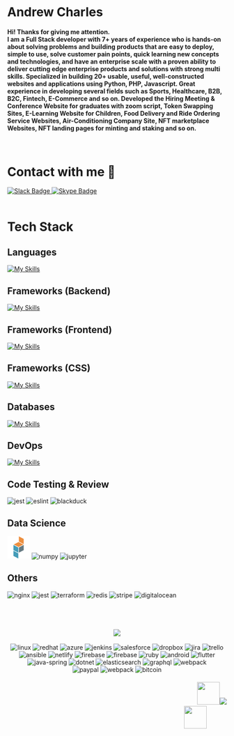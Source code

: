 # Andrew Charles

<h4>
Hi! Thanks for giving me attention. <br>
I am a Full Stack developer with 7+ years of experience who is hands-on about solving problems and building products that are easy to deploy, simple to use, solve customer pain points, quick learning new concepts and technologies, and have an enterprise scale with a proven ability to deliver cutting edge enterprise products and solutions with strong multi skills. Specialized in building 20+ usable, useful, well-constructed websites and applications using Python, PHP, Javascript. Great experience in developing several fields such as Sports, Healthcare, B2B, B2C, Fintech, E-Commerce and so on. Developed the Hiring Meeting & Conference Website for graduates with zoom script, Token Swapping Sites, E-Learning Website for Children, Food Delivery and Ride Ordering Service Websites, Air-Conditioning Company Site, NFT marketplace Websites, NFT landing pages for minting and staking and so on.
</h4>
<br />

# Contact with me 👋

<div>
  <a href="https://join.slack.com/t/secret-super-star/shared_invite/zt-1qedo2hr9-FPoMTGPqmVuIsDZlPcoAiw">
    <img width="52" height="52" src="https://www.vectorlogo.zone/logos/slack/slack-tile.svg" alt="Slack Badge"/>
  </a>
  <a href="https://join.skype.com/invite/HVbWQxiNNgWb">
    <img width="52" height="52" src="https://www.vectorlogo.zone/logos/skype/skype-tile.svg" alt="Skype Badge"/>
  </a>
</div>
<br />

# Tech Stack

## Languages

[![My Skills](https://skillicons.dev/icons?i=python,php,js,typescript&theme=light)](https://skillicons.dev)

## Frameworks (Backend)

[![My Skills](https://skillicons.dev/icons?i=django,flask,fastapi,laravel,nodejs,express&theme=light)](https://skillicons.dev)

## Frameworks (Frontend)

[![My Skills](https://skillicons.dev/icons?i=react,nextjs,vue,angular,jquery&theme=light)](https://skillicons.dev)

## Frameworks (CSS)

[![My Skills](https://skillicons.dev/icons?i=materialui,tailwind,bootstrap,styledcomponents&theme=light)](https://skillicons.dev)

## Databases

[![My Skills](https://skillicons.dev/icons?i=mongo,postgres,mysql,sqlite&theme=light)](https://skillicons.dev)

## DevOps

[![My Skills](https://skillicons.dev/icons?i=docker,kubernetes,aws,gcp&theme=light)](https://skillicons.dev)

## Code Testing & Review

<p>
<img src="https://www.vectorlogo.zone/logos/jestjsio/jestjsio-icon.svg" alt="jest" width="52" height="52"/>
<img src="https://www.vectorlogo.zone/logos/eslint/eslint-icon.svg" alt="eslint" width="52" height="52"/>
<img src="https://www.vectorlogo.zone/logos/blackducksoftware/blackducksoftware-icon.svg" alt="blackduck" width="52" height="52"/>
</p>

## Data Science

<p>
<img src="icons/Pandas.png" alt="pandas" width="52" height="52"/>
<img src="https://www.vectorlogo.zone/logos/numpy/numpy-icon.svg" alt="numpy" width="52" height="52"/>
<img src="https://www.vectorlogo.zone/logos/jupyter/jupyter-icon.svg" alt="jupyter" width="52" height="52"/>
</p>

## Others

<p>
<img src="https://www.vectorlogo.zone/logos/nginx/nginx-icon.svg" alt="nginx" width="52" height="52"/>
<img src="https://www.vectorlogo.zone/logos/jestjsio/jestjsio-icon.svg" alt="jest" width="52" height="52"/>
<img src="https://www.vectorlogo.zone/logos/terraformio/terraformio-icon.svg" alt="terraform" width="52" height="52"/>
<img src="https://www.vectorlogo.zone/logos/redis/redis-icon.svg" alt="redis" width="52" height="52"/>
<img src="https://www.vectorlogo.zone/logos/stripe/stripe-icon.svg" alt="stripe" width="52" height="52"/>
<img src="https://www.vectorlogo.zone/logos/digitalocean/digitalocean-icon.svg" alt="digitalocean" width="52" height="52"/>
</p>

<br>

#
<!--🤔INTERESTTITLE-->
<p align="center">
<img src="https://i.imgur.com/ozEwbHs.gif">
<!--🖼️🖼️INTERSTLOGOS-->
<p align="center">
<img src="https://www.vectorlogo.zone/logos/linux/linux-icon.svg" alt="linux" width="52" height="52">
<img src="https://www.vectorlogo.zone/logos/redhat/redhat-icon.svg" alt="redhat" width="52" height="52">
<img src="https://www.vectorlogo.zone/logos/microsoft_azure/microsoft_azure-icon.svg" alt="azure" width="52" height="52"/>
<img src="https://www.vectorlogo.zone/logos/jenkins/jenkins-icon.svg" alt="jenkins" width="52" height="52"/>
<img src="https://www.vectorlogo.zone/logos/salesforce/salesforce-icon.svg" alt="salesforce" width="52" height="52"/>
<img src="https://www.vectorlogo.zone/logos/dropbox/dropbox-icon.svg" alt="dropbox" width="52" height="52"/>
<img src="https://www.vectorlogo.zone/logos/atlassian_jira/atlassian_jira-icon.svg" alt="jira" width="52" height="52"/>
<img src="https://www.vectorlogo.zone/logos/trello/trello-icon.svg" alt="trello" width="52" height="52"/>
<img src="https://www.vectorlogo.zone/logos/ansible/ansible-icon.svg" alt="ansible" width="52" height="52"/>
<img src="https://www.vectorlogo.zone/logos/netlify/netlify-icon.svg" alt="netlify" width="52" height="52"/>
<img src="https://www.vectorlogo.zone/logos/firebase/firebase-icon.svg" alt="firebase" width="52" height="52"/>
<img src="https://www.vectorlogo.zone/logos/supabase/supabase-icon.svg" alt="firebase" width="52" height="52"/>
<img src="https://www.vectorlogo.zone/logos/ruby/ruby-icon.svg" alt="ruby" width="52" height="52"/>
<img src="https://www.vectorlogo.zone/logos/android/android-icon.svg" alt="android" width="52" height="52"/>
<img src="https://www.vectorlogo.zone/logos/flutterio/flutterio-icon.svg" alt="flutter" width="52" height="52"/>
<img src="https://www.vectorlogo.zone/logos/springio/springio-icon.svg" alt="java-spring" width="52" height="52"/>
<img src="https://www.vectorlogo.zone/logos/dotnet/dotnet-icon.svg" alt="dotnet" width="52" height="52"/>
<img src="https://www.vectorlogo.zone/logos/elastic/elastic-icon.svg" alt="elasticsearch" width="52" height="52"/>
<img src="https://www.vectorlogo.zone/logos/graphql/graphql-icon.svg" alt="graphql" width="52" height="52"/>
<img src="https://www.vectorlogo.zone/logos/js_webpack/js_webpack-icon.svg" alt="webpack" width="52" height="52"/>
</br>
<img src="https://www.vectorlogo.zone/logos/paypal/paypal-icon.svg" alt="paypal" width="52" height="52"/>
<img src="https://www.vectorlogo.zone/logos/payoneer/payoneer-icon.svg" alt="webpack" width="52" height="52"/>
<img src="https://www.vectorlogo.zone/logos/bitcoin/bitcoin-icon.svg" alt="bitcoin" width="52" height="52"/>
</h4>

<h4 align="right"> 
<table>
  <tr>
  <!-- <img src="https://media.giphy.com/media/2fC8cduAc35UIAxHDE/giphy.gif" width="150"> -->
  &nbsp;&nbsp;&nbsp;&nbsp;&nbsp;&nbsp;&nbsp;&nbsp;&nbsp;&nbsp;&nbsp;&nbsp;&nbsp;&nbsp;&nbsp;&nbsp;&nbsp;&nbsp;&nbsp;&nbsp;&nbsp;&nbsp;&nbsp;&nbsp;&nbsp;&nbsp;&nbsp;&nbsp;&nbsp;&nbsp;&nbsp;&nbsp;&nbsp;&nbsp;&nbsp;&nbsp;&nbsp;&nbsp;&nbsp;&nbsp;&nbsp;&nbsp;&nbsp;&nbsp;&nbsp;&nbsp;&nbsp;&nbsp;&nbsp;&nbsp;&nbsp;&nbsp;&nbsp;&nbsp;&nbsp;&nbsp;&nbsp;&nbsp;&nbsp;&nbsp;&nbsp;&nbsp;&nbsp;&nbsp;&nbsp;&nbsp;&nbsp;&nbsp;&nbsp;&nbsp;&nbsp;&nbsp;&nbsp;&nbsp;&nbsp;&nbsp;&nbsp;&nbsp;&nbsp;&nbsp;&nbsp;&nbsp;&nbsp;&nbsp;&nbsp;&nbsp;&nbsp;&nbsp;&nbsp;&nbsp;&nbsp;&nbsp;&nbsp;&nbsp;&nbsp;&nbsp;&nbsp;&nbsp;&nbsp;&nbsp;&nbsp;&nbsp;&nbsp;&nbsp;&nbsp;&nbsp;&nbsp;&nbsp;&nbsp;&nbsp;&nbsp;&nbsp;
  <img src="https://c.tenor.com/3dgbcMt6Kx4AAAAi/spider-insect.gif" width="52" height="52">
   <img src="https://c.tenor.com/SOVMSXmWB1kAAAAi/tony-star-jumping.gif" width="70">
   &nbsp;&nbsp;&nbsp;&nbsp;&nbsp;&nbsp;&nbsp;&nbsp;&nbsp;&nbsp;&nbsp;&nbsp;&nbsp;&nbsp;&nbsp;&nbsp;&nbsp;&nbsp;&nbsp;
   <img src="https://c.tenor.com/XSbD902n1fwAAAAi/rennen-fast.gif" width="52" height="52">&nbsp;&nbsp;&nbsp;&nbsp;&nbsp;&nbsp;&nbsp;&nbsp;&nbsp;&nbsp;&nbsp;&nbsp;&nbsp;&nbsp;
  </tr>
 </table>
<!--📏LINE-->
<h4>

<!-- Here are some ideas to get you started:

- 🔭 I’m currently working on ...
- 🌱 I’m currently learning ...
- 👯 I’m looking to collaborate on ...
- 🤔 I’m looking for help with ...
- 💬 Ask me about ...
- 📫 How to reach me: ...
- 😄 Pronouns: ...
- ⚡ Fun fact: ... -->
